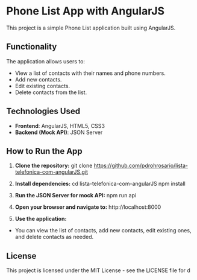 # Phone List App with AngularJS

This project is a simple Phone List application built using AngularJS.

## Functionality

The application allows users to:
- View a list of contacts with their names and phone numbers.
- Add new contacts.
- Edit existing contacts.
- Delete contacts from the list.

## Technologies Used

- **Frontend**: AngularJS, HTML5, CSS3
- **Backend (Mock API)**: JSON Server

## How to Run the App

1. **Clone the repository:**
  git clone https://github.com/pdrohrosario/lista-telefonica-com-angularJS.git
   
3. **Install dependencies:**
   cd lista-telefonica-com-angularJS
   npm install

4. **Run the JSON Server for mock API:**
   npm run api

5. **Open your browser and navigate to:**
http://localhost:8000


6. **Use the application:**
- You can view the list of contacts, add new contacts, edit existing ones, and delete contacts as needed.

## License

This project is licensed under the MIT License - see the LICENSE file for d
